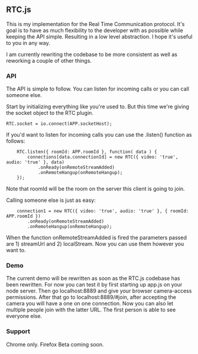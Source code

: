 ## RTC.js
This is my implementation for the Real Time Communication protocol. It's goal is to have as much flexibility to the developer with as possible while keeping the API simple. Resulting in a low level abstraction. I hope it's useful to you in any way.

I am currently rewriting the codebase to be more consistent as well as reworking a couple of other things.

### API
The API is simple to follow. You can listen for incoming calls or you can call someone else.

Start by initializing everything like you're used to. But this time we're giving the socket object to the RTC plugin.
    
    RTC.socket = io.connect(APP.socketHost);

If you'd want to listen for incoming calls you can use the .listen() function as follows:

        RTC.listen({ roomId: APP.roomId }, function( data ) {
            connections[data.connectionId] = new RTC({ video: 'true', audio: 'true' }, data)
                .onReady(onRemoteStreamAdded)
                .onRemoteHangup(onRemoteHangup);
        });
Note that roomId will be the room on the server this client is going to join.

Calling someone else is just as easy:

        connection1 = new RTC({ video: 'true', audio: 'true' }, { roomId: APP.roomId })
            .onReady(onRemoteStreamAdded)
            .onRemoteHangup(onRemoteHangup);

When the function onRemoteStreamAdded is fired the parameters passed are 1) streamUrl and 2) localStream. Now you can use them however you want to.

### Demo
The current demo will be rewritten as soon as the RTC.js codebase has been rewritten. For now you can test it by first starting up app.js on your node server. Then go localhost:8889 and give your browser camera-access permissions.
After that go to localhost:8889/#join, after accepting the camera you will have a one on one connection. Now you can also let multiple people join with the latter URL. The first person is able to see everyone else.

### Support
Chrome only. Firefox Beta coming soon.